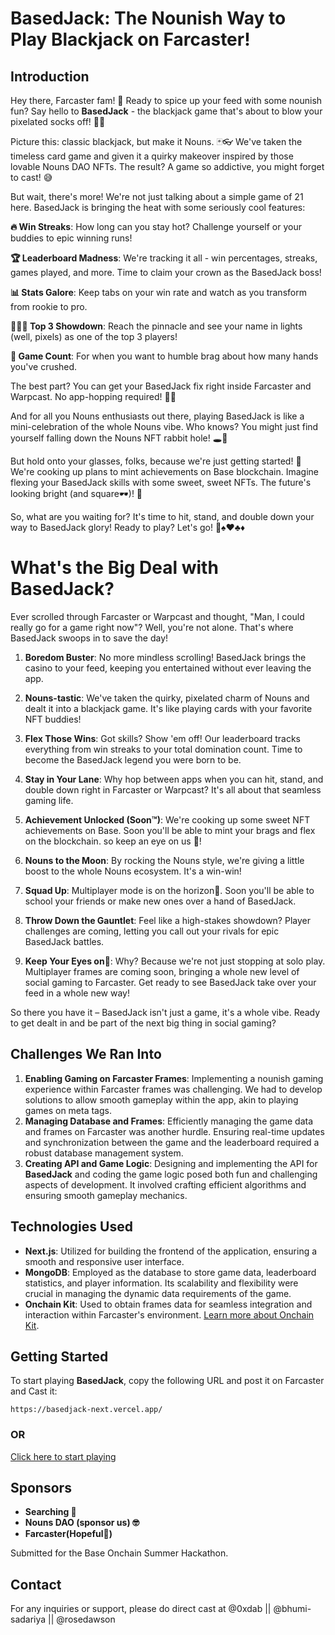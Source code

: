 # **BasedJack**: The Nounish Way to Play Blackjack on Farcaster!

## Introduction

Hey there, Farcaster fam! 👋 Ready to spice up your feed with some nounish fun? Say hello to **BasedJack** - the blackjack game that's about to blow your pixelated socks off! 🧦💥

Picture this: classic blackjack, but make it Nouns. 🃏👓 We've taken the timeless card game and given it a quirky makeover inspired by those lovable Nouns DAO NFTs. The result? A game so addictive, you might forget to cast! 😅

But wait, there's more! We're not just talking about a simple game of 21 here. BasedJack is bringing the heat with some seriously cool features:

**🔥 Win Streaks**: How long can you stay hot? Challenge yourself or your buddies to epic winning runs!

**🏆 Leaderboard Madness**: We're tracking it all - win percentages, streaks, games played, and more. Time to claim your crown as the BasedJack boss!

**📊 Stats Galore**: Keep tabs on your win rate and watch as you transform from rookie to pro.

**🥇🥈🥉 Top 3 Showdown**: Reach the pinnacle and see your name in lights (well, pixels) as one of the top 3 players!

**🎰 Game Count**: For when you want to humble brag about how many hands you've crushed.

The best part? You can get your BasedJack fix right inside Farcaster and Warpcast. No app-hopping required! 📱✨

And for all you Nouns enthusiasts out there, playing BasedJack is like a mini-celebration of the whole Nouns vibe. Who knows? You might just find yourself falling down the Nouns NFT rabbit hole! 🕳️🐰

But hold onto your glasses, folks, because we're just getting started! 👀 We're cooking up plans to mint achievements on Base blockchain. Imagine flexing your BasedJack skills with some sweet, sweet NFTs. The future's looking bright (and square🕶️)! 🌟

So, what are you waiting for? It's time to hit, stand, and double down your way to BasedJack glory! Ready to play? Let's go! 🚀♠️♥️♣️♦️

# What's the Big Deal with BasedJack?

Ever scrolled through Farcaster or Warpcast and thought, "Man, I could really go for a game right now"? Well, you're not alone. That's where BasedJack swoops in to save the day!

1. **Boredom Buster**: No more mindless scrolling! BasedJack brings the casino to your feed, keeping you entertained without ever leaving the app.

2. **Nouns-tastic**: We've taken the quirky, pixelated charm of Nouns and dealt it into a blackjack game. It's like playing cards with your favorite NFT buddies!

3. **Flex Those Wins**: Got skills? Show 'em off! Our leaderboard tracks everything from win streaks to your total domination count. Time to become the BasedJack legend you were born to be.

4. **Stay in Your Lane**: Why hop between apps when you can hit, stand, and double down right in Farcaster or Warpcast? It's all about that seamless gaming life.

5. **Achievement Unlocked (Soon™)**: We're cooking up some sweet NFT achievements on Base. Soon you'll be able to mint your brags and flex on the blockchain. so keep an eye on us 👀!

6. **Nouns to the Moon**: By rocking the Nouns style, we're giving a little boost to the whole Nouns ecosystem. It's a win-win!

7. **Squad Up**: Multiplayer mode is on the horizon🤌. Soon you'll be able to school your friends or make new ones over a hand of BasedJack.

8. **Throw Down the Gauntlet**: Feel like a high-stakes showdown? Player challenges are coming, letting you call out your rivals for epic BasedJack battles.

9. **Keep Your Eyes on👀**: Why? Because we're not just stopping at solo play. Multiplayer frames are coming soon, bringing a whole new level of social gaming to Farcaster. Get ready to see BasedJack take over your feed in a whole new way!

So there you have it – BasedJack isn't just a game, it's a whole vibe. Ready to get dealt in and be part of the next big thing in social gaming?

## Challenges We Ran Into

1. **Enabling Gaming on Farcaster Frames**: Implementing a nounish gaming experience within Farcaster frames was challenging. We had to develop solutions to allow smooth gameplay within the app, akin to playing games on meta tags.
2. **Managing Database and Frames**: Efficiently managing the game data and frames on Farcaster was another hurdle. Ensuring real-time updates and synchronization between the game and the leaderboard required a robust database management system.
3. **Creating API and Game Logic**: Designing and implementing the API for **BasedJack** and coding the game logic posed both fun and challenging aspects of development. It involved crafting efficient algorithms and ensuring smooth gameplay mechanics.

## Technologies Used

- **Next.js**: Utilized for building the frontend of the application, ensuring a smooth and responsive user interface.
- **MongoDB**: Employed as the database to store game data, leaderboard statistics, and player information. Its scalability and flexibility were crucial in managing the dynamic data requirements of the game.
- **Onchain Kit**: Used to obtain frames data for seamless integration and interaction within Farcaster's environment. [Learn more about Onchain Kit](https://onchainkit.xyz/).

## Getting Started

To start playing **BasedJack**, copy the following URL and post it on Farcaster and Cast it:

```
https://basedjack-next.vercel.app/
```

### OR

[Click here to start playing](https://basedjack-next.vercel.app/)

## Sponsors

- **Searching 👀**
- **Nouns DAO (sponsor us) 🤓**
- **Farcaster(Hopeful🤞)**

Submitted for the Base Onchain Summer Hackathon.

## Contact

For any inquiries or support, please do direct cast at @0xdab || @bhumi-sadariya || @rosedawson
